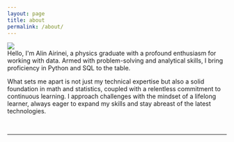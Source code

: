 ```yaml
---
layout: page
title: about
permalink: /about/
---
```


<img class="col one right" src="/img/prof_pic.jpg">

<br/>
Hello, I'm Alin Airinei, a physics graduate with a profound enthusiasm for working with data. Armed with problem-solving and analytical skills, I bring proficiency in Python and SQL to the table.

What sets me apart is not just my technical expertise but also a solid foundation in math and statistics, coupled with a relentless commitment to continuous learning. I approach challenges with the mindset of a lifelong learner, always eager to expand my skills and stay abreast of the latest technologies.


<br/>
<hr/>
<br/>
<span class="contacticon center">
	<a href="mailto:alin.airinei924@gmail.com"><i class="fa fa-envelope"></i></a>
	<a href="https://github.com/Al-1n" target="_blank"><i class="fa fa-github"></i></a>
	<a href="https://www.linkedin.com/in/alin-airinei/" target="_blank"><i class="fa fa-linkedin"></i></a>	
</span>



